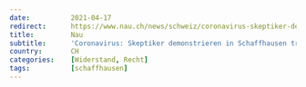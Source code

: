 ```yaml
---
date:          2021-04-17
redirect:      https://www.nau.ch/news/schweiz/coronavirus-skeptiker-demonstrieren-in-schaffhausen-trotz-verbot-65908016
title:         Nau
subtitle:      'Coronavirus: Skeptiker demonstrieren in Schaffhausen trotz Verbot'
country:       CH
categories:    [Widerstand, Recht]
tags:          [schaffhausen]
---
```


